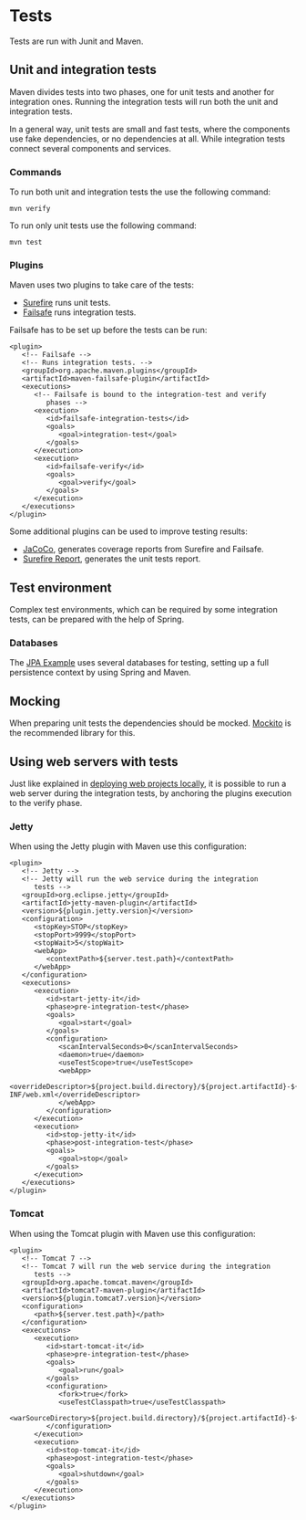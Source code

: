 # Tests

Tests are run with Junit and Maven.

## Unit and integration tests

Maven divides tests into two phases, one for unit tests and another for integration ones. Running the integration tests will run both the unit and integration tests.

In a general way, unit tests are small and fast tests, where the components use fake dependencies, or no dependencies at all. While integration tests connect several components and services.

### Commands

To run both unit and integration tests the use the following command:

```
mvn verify
```

To run only unit tests use the following command:

```
mvn test
```

### Plugins

Maven uses two plugins to take care of the tests:

- [Surefire](https://maven.apache.org/surefire/maven-surefire-plugin/) runs unit tests.
- [Failsafe](https://maven.apache.org/surefire/maven-failsafe-plugin/) runs integration tests.

Failsafe has to be set up before the tests can be run:

```
<plugin>
   <!-- Failsafe -->
   <!-- Runs integration tests. -->
   <groupId>org.apache.maven.plugins</groupId>
   <artifactId>maven-failsafe-plugin</artifactId>
   <executions>
      <!-- Failsafe is bound to the integration-test and verify 
         phases -->
      <execution>
         <id>failsafe-integration-tests</id>
         <goals>
            <goal>integration-test</goal>
         </goals>
      </execution>
      <execution>
         <id>failsafe-verify</id>
         <goals>
            <goal>verify</goal>
         </goals>
      </execution>
   </executions>
</plugin>
```

Some additional plugins can be used to improve testing results:

- [JaCoCo](http://eclemma.org/jacoco/trunk/doc/maven.html), generates coverage reports from Surefire and Failsafe.
- [Surefire Report](https://maven.apache.org/surefire/maven-surefire-report-plugin/), generates the unit tests report.

## Test environment

Complex test environments, which can be required by some integration tests, can be prepared with the help of Spring.

### Databases

The [JPA Example][jpa-example] uses several databases for testing, setting up a full persistence context by using Spring and Maven.

## Mocking

When preparing unit tests the dependencies should be mocked. [Mockito][mockito] is the recommended library for this.

## Using web servers with tests

Just like explained in [deploying web projects locally][deploying_locally], it is possible to run a web server during the integration tests, by anchoring the plugins execution to the verify phase.

### Jetty

When using the Jetty plugin with Maven use this configuration:

```
<plugin>
   <!-- Jetty -->
   <!-- Jetty will run the web service during the integration 
      tests -->
   <groupId>org.eclipse.jetty</groupId>
   <artifactId>jetty-maven-plugin</artifactId>
   <version>${plugin.jetty.version}</version>
   <configuration>
      <stopKey>STOP</stopKey>
      <stopPort>9999</stopPort>
      <stopWait>5</stopWait>
      <webApp>
         <contextPath>${server.test.path}</contextPath>
      </webApp>
   </configuration>
   <executions>
      <execution>
         <id>start-jetty-it</id>
         <phase>pre-integration-test</phase>
         <goals>
            <goal>start</goal>
         </goals>
         <configuration>
            <scanIntervalSeconds>0</scanIntervalSeconds>
            <daemon>true</daemon>
            <useTestScope>true</useTestScope>
            <webApp>
               <overrideDescriptor>${project.build.directory}/${project.artifactId}-${project.version}/WEB-INF/web.xml</overrideDescriptor>
            </webApp>
         </configuration>
      </execution>
      <execution>
         <id>stop-jetty-it</id>
         <phase>post-integration-test</phase>
         <goals>
            <goal>stop</goal>
         </goals>
      </execution>
   </executions>
</plugin>
```

### Tomcat

When using the Tomcat plugin with Maven use this configuration:

```
<plugin>
   <!-- Tomcat 7 -->
   <!-- Tomcat 7 will run the web service during the integration 
      tests -->
   <groupId>org.apache.tomcat.maven</groupId>
   <artifactId>tomcat7-maven-plugin</artifactId>
   <version>${plugin.tomcat7.version}</version>
   <configuration>
      <path>${server.test.path}</path>
   </configuration>
   <executions>
      <execution>
         <id>start-tomcat-it</id>
         <phase>pre-integration-test</phase>
         <goals>
            <goal>run</goal>
         </goals>
         <configuration>
            <fork>true</fork>
            <useTestClasspath>true</useTestClasspath>
            <warSourceDirectory>${project.build.directory}/${project.artifactId}-${project.version}/</warSourceDirectory>
         </configuration>
      </execution>
      <execution>
         <id>stop-tomcat-it</id>
         <phase>post-integration-test</phase>
         <goals>
            <goal>shutdown</goal>
         </goals>
      </execution>
   </executions>
</plugin>
```

[deploying_locally]: ./web_locally.md
[jpa-example]: https://github.com/Bernardo-MG/jpa-example
[mockito]: http://site.mockito.org/
